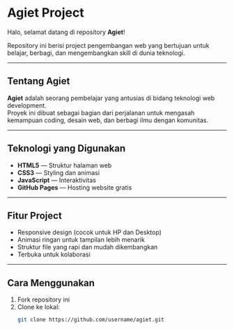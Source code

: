 # Agiet Project

Halo, selamat datang di repository **Agiet**!

Repository ini berisi project pengembangan web yang bertujuan untuk belajar, berbagi, dan mengembangkan skill di dunia teknologi.

---

## Tentang Agiet

**Agiet** adalah seorang pembelajar yang antusias di bidang teknologi web development.  
Proyek ini dibuat sebagai bagian dari perjalanan untuk mengasah kemampuan coding, desain web, dan berbagi ilmu dengan komunitas.

---

## Teknologi yang Digunakan

- **HTML5** — Struktur halaman web
- **CSS3** — Styling dan animasi
- **JavaScript** — Interaktivitas
- **GitHub Pages** — Hosting website gratis

---

## Fitur Project

- Responsive design (cocok untuk HP dan Desktop)
- Animasi ringan untuk tampilan lebih menarik
- Struktur file yang rapi dan mudah dikembangkan
- Terbuka untuk kolaborasi

---

## Cara Menggunakan

1. Fork repository ini
2. Clone ke lokal:
   ```bash
   git clone https://github.com/username/agiet.git
